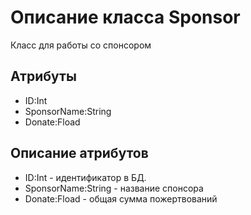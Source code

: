 # Описание класса Sponsor
Класс для работы со спонсором

## Атрибуты
* ID:Int
* SponsorName:String
* Donate:Fload

## Описание атрибутов
* ID:Int - идентификатор в БД.
* SponsorName:String - название спонсора
* Donate:Fload - общая сумма пожертвований